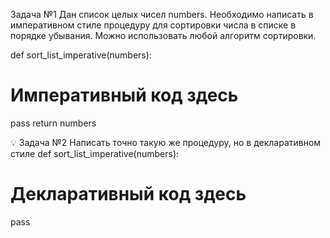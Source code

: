 Задача №1
Дан список целых чисел numbers. Необходимо написать в императивном стиле процедуру для
сортировки числа в списке в порядке убывания. Можно использовать любой алгоритм сортировки.

def sort_list_imperative(numbers):
# Императивный код здесь
  pass
  return numbers

💡 Задача №2
Написать точно такую же процедуру, но в декларативном стиле
def sort_list_imperative(numbers):
# Декларативный код здесь
  pass
